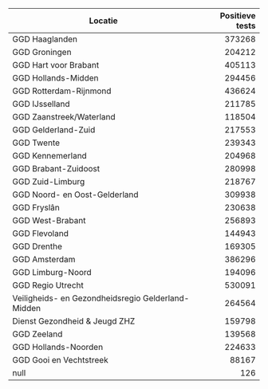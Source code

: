 | Locatie | Positieve tests |
|---------|----------------:|
| GGD Haaglanden                           | 373268 |
| GGD Groningen                            | 204212 |
| GGD Hart voor Brabant                    | 405113 |
| GGD Hollands-Midden                      | 294456 |
| GGD Rotterdam-Rijnmond                   | 436624 |
| GGD IJsselland                           | 211785 |
| GGD Zaanstreek/Waterland                 | 118504 |
| GGD Gelderland-Zuid                      | 217553 |
| GGD Twente                               | 239343 |
| GGD Kennemerland                         | 204968 |
| GGD Brabant-Zuidoost                     | 280998 |
| GGD Zuid-Limburg                         | 218767 |
| GGD Noord- en Oost-Gelderland            | 309938 |
| GGD Fryslân                              | 230638 |
| GGD West-Brabant                         | 256893 |
| GGD Flevoland                            | 144943 |
| GGD Drenthe                              | 169305 |
| GGD Amsterdam                            | 386296 |
| GGD Limburg-Noord                        | 194096 |
| GGD Regio Utrecht                        | 530091 |
| Veiligheids- en Gezondheidsregio Gelderland-Midden | 264564 |
| Dienst Gezondheid & Jeugd ZHZ            | 159798 |
| GGD Zeeland                              | 139568 |
| GGD Hollands-Noorden                     | 224633 |
| GGD Gooi en Vechtstreek                  | 88167 |
| null                                     |   126 |
